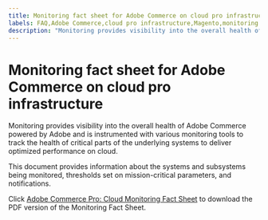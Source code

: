 ```yaml
---
title: Monitoring fact sheet for Adobe Commerce on cloud pro infrastructure
labels: FAQ,Adobe Commerce,cloud pro infrastructure,Magento,monitoring
description: "Monitoring provides visibility into the overall health of Adobe Commerce powered by Adobe and is"
---
```


# Monitoring fact sheet for Adobe Commerce on cloud pro infrastructure

Monitoring provides visibility into the overall health of Adobe Commerce powered by Adobe and is
instrumented with various monitoring tools to track the health of critical parts of the underlying systems to
deliver optimized performance on cloud.

This document provides information about the systems and subsystems being monitored, thresholds set on
mission-critical parameters, and notifications.

Click [Adobe Commerce Pro: Cloud Monitoring Fact Sheet](assets/adobe_commerce_pro_monitoring_fact_sheet.pdf) to download the PDF version of the Monitoring Fact Sheet.